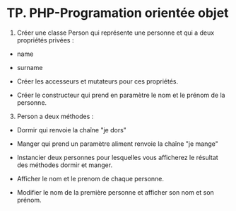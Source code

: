 # TP. PHP-Programation orientée objet

1. Créer une classe Person qui représente une personne et qui a deux propriétés privées :
- name
- surname

- Créer les accesseurs et mutateurs pour ces propriétés.
- Créer le constructeur qui prend en paramètre le nom et le prénom de la personne.

3. Person a deux méthodes :
- Dormir qui renvoie la chaîne "je dors"
- Manger qui prend un paramètre aliment renvoie la chaîne "je mange"

- Instancier deux personnes pour lesquelles vous afficherez le résultat des méthodes dormir et manger.
- Afficher le nom et le prenom de chaque personne.
- Modifier le nom de la première personne et afficher son nom et son prénom.
